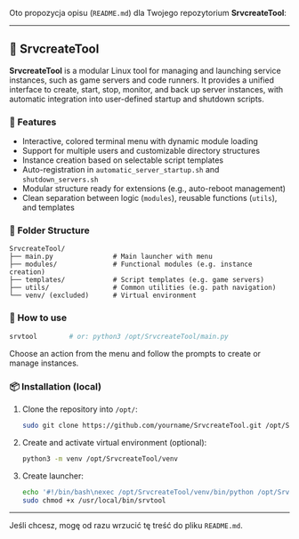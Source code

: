 Oto propozycja opisu (`README.md`) dla Twojego repozytorium **SrvcreateTool**:

---

## 🧰 SrvcreateTool

**SrvcreateTool** is a modular Linux tool for managing and launching service instances, such as game servers and code runners. It provides a unified interface to create, start, stop, monitor, and back up server instances, with automatic integration into user-defined startup and shutdown scripts.

### 🔑 Features

* Interactive, colored terminal menu with dynamic module loading
* Support for multiple users and customizable directory structures
* Instance creation based on selectable script templates
* Auto-registration in `automatic_server_startup.sh` and `shutdown_servers.sh`
* Modular structure ready for extensions (e.g., auto-reboot management)
* Clean separation between logic (`modules`), reusable functions (`utils`), and templates

### 📂 Folder Structure

```
SrvcreateTool/
├── main.py               # Main launcher with menu
├── modules/              # Functional modules (e.g. instance creation)
├── templates/            # Script templates (e.g. game servers)
├── utils/                # Common utilities (e.g. path navigation)
└── venv/ (excluded)      # Virtual environment
```

### 🚀 How to use

```bash
srvtool        # or: python3 /opt/SrvcreateTool/main.py
```

Choose an action from the menu and follow the prompts to create or manage instances.

### 📦 Installation (local)

1. Clone the repository into `/opt/`:

   ```bash
   sudo git clone https://github.com/yourname/SrvcreateTool.git /opt/SrvcreateTool
   ```
2. Create and activate virtual environment (optional):

   ```bash
   python3 -m venv /opt/SrvcreateTool/venv
   ```
3. Create launcher:

   ```bash
   echo '#!/bin/bash\nexec /opt/SrvcreateTool/venv/bin/python /opt/SrvcreateTool/main.py "$@"' | sudo tee /usr/local/bin/srvtool
   sudo chmod +x /usr/local/bin/srvtool
   ```

---

Jeśli chcesz, mogę od razu wrzucić tę treść do pliku `README.md`.
